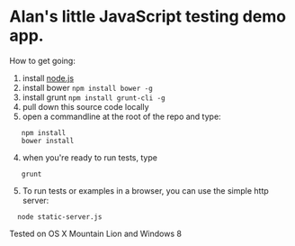 # Alan's little JavaScript testing demo app.

How to get going:

1. install [node.js](http://nodejs.org/)
2. install bower ```npm install bower -g```
3. install grunt ```npm install grunt-cli -g```
2. pull down this source code locally
3. open a commandline at the root of the repo and type:
  ```
     npm install
     bower install
  ```

4. when you're ready to run tests, type
  ```
     grunt
  ```

5. To run tests or examples in a browser, you can use the simple http server: 
  ``` 
    node static-server.js 
  ```

Tested on OS X Mountain Lion and Windows 8

